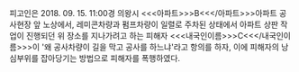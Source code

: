 피고인은 2018. 09. 15. 11:00경 의왕시 <<<아파트>>>B<<</아파트>>>아파트 공사현장 앞 노상에서, 레미콘차량과 펌프차량이 일렬로 주차된 상태에서 아파트 상판 작업이 진행되던 위 장소를 지나가려고 하는 피해자 <<<내국인이름>>>C<<</내국인이름>>>이 '왜 공사차량이 길을 막고 공사를 하느냐'라고 항의를 하자, 이에 피해자의 낭심부위를 잡아당기는 방법으로 피해자를 폭행하였다.